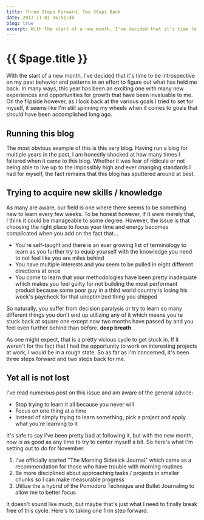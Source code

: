 ```yaml
---
title: Three Steps Forward. Two Steps Back
date: 2017-11-01 16:51:46
blog: true
excerpt: With the start of a new month, I've decided that it's time to be introspective on my past behavior and patterns in an effort to figure out what has held me back. In many ways, this year has been an exciting one with many new experiences and opportunities for growth that have been invaluable to me. On the flipside however, as I look back at the various goals I tried to set for myself, it seems like I'm still spinning my wheels when it comes to goals that should have been accomplished long ago.
---
```


# {{ $page.title }}

With the start of a new month, I've decided that it's time to be introspective on my past behavior and patterns in an effort to figure out what has held me back. In many ways, this year has been an exciting one with many new experiences and opportunities for growth that have been invaluable to me. On the flipside however, as I look back at the various goals I tried to set for myself, it seems like I'm still spinning my wheels when it comes to goals that should have been accomplished long ago.

## Running this blog

The most obvious example of this is this very blog. Having run a blog for multiple years in the past, I am honestly shocked at how many times I faltered when it came to this blog. Whether it was fear of ridicule or not being able to live up to the impossibly high and ever changing standards I had for myself, the fact remains that this blog has sputtered around at best.

## Trying to acquire new skills / knowledge

As many are aware, our field is one where there seems to be something new to learn every few weeks. To be honest however, if it were merely that, I think it could be manageable to some degree. However, the issue is that choosing the right place to focus your time and energy becomes complicated when you add on the fact that...

- You're self-taught and there is an ever growing list of terminology to learn as you further try to equip yourself with the knowledge you need to not feel like you are miles behind
- You have multiple interests and you seem to be pulled in eight different directions at once
- You come to learn that your methodologies have been pretty inadequate which makes you feel guilty for not building the most performant product because some poor guy in a third world country is losing his week's paycheck for that unoptimized thing you shipped

So naturally, you suffer from decision paralysis or try to learn so many different things you don't end up utilizing any of it which means you're stuck back at square one except now two months have passed by and you feel even further behind than before. **deep breath**

As one might expect, that is a pretty vicious cycle to get stuck in. If it weren't for the fact that I had the opportunity to work on interesting projects at work, I would be in a rough state. So as far as I'm concerned, it's been three steps forward and two steps back for me.

## Yet all is not lost

I've read numerous post on this issue and am aware of the general advice:

- Stop trying to learn it all because you never will
- Focus on one thing at a time
- Instead of simply trying to learn something, pick a project and apply what you're learning to it

It's safe to say I've been pretty bad at following it, but with the new month, now is as good as any time to try to center myself a bit. So here's what I'm setting out to do for November:

1. I've officially started "The Morning Sidekick Journal" which came as a recommendation for those who have trouble with morning routines
2. Be more disciplined about approaching tasks / projects in smaller chunks so I can make measurable progress
3. Utilize the a hybrid of the Pomodoro Technique and Bullet Journaling to allow me to better focus

It doesn't sound like much, but maybe that's just what I need to finally break free of this cycle. Here's to taking one firm step forward.
